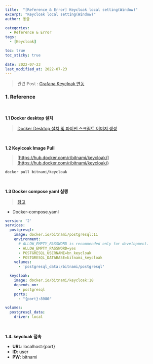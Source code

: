 ```yaml
---
title:  "[Reference & Error] Keycloak local setting(Window)"
excerpt: "Keycloak local setting(Window)"
author: 동글

categories:
  - Reference & Error
tags:
  - [Keycloak]

toc: true
toc_sticky: true
 
date: 2022-07-23
last_modified_at: 2022-07-23
---
```


> 관련 Post : 
[Grafana Keycloak 연동](https://donggeuldunggeul.github.io/posts/Grafana_keycloak_setting/)

### 1. Reference  

&nbsp;  

**1.1 Docker desktop 설치**  
> [Docker Desktop 설치 및 파이썬 스크립트 이미지 생성](https://donggeuldunggeul.github.io/posts/Docker_Desktop_install_for_Window/)

&nbsp;  

**1.2 Keylcoak Image Pull**  
> [https://hub.docker.com/r/bitnami/keycloak/](https://hub.docker.com/r/bitnami/keycloak/)  

```
docker pull bitnami/keycloak
```


&nbsp;  

**1.3 Docker compose yaml 실행**  
> [참고](https://github.com/bitnami/bitnami-docker-keycloak)  

- Docker-compose.yaml  

```yaml
version: '2'
services:
  postgresql:
    image: docker.io/bitnami/postgresql:11
    environment:
      # ALLOW_EMPTY_PASSWORD is recommended only for development.
      - ALLOW_EMPTY_PASSWORD=yes
      - POSTGRESQL_USERNAME=bn_keycloak
      - POSTGRESQL_DATABASE=bitnami_keycloak
    volumes:
      - 'postgresql_data:/bitnami/postgresql'

  keycloak:
    image: docker.io/bitnami/keycloak:18
    depends_on:
      - postgresql
    ports:
      - "{port}:8080"

volumes:
  postgresql_data:
    driver: local
```  

&nbsp;  

**1.4. keycloak 접속**  
- **URL**: localhost:{port}
- **ID**: user
- **PW**: bitnami



